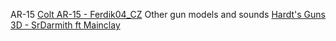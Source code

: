 AR-15 [Colt AR-15 - Ferdik04_CZ](https://www.planetminecraft.com/texture-pack/colt-ar-15-pack/)
Other gun models and sounds [Hardt's Guns 3D - SrDarmith ft Mainclay](https://www.planetminecraft.com/texture-pack/hardt-s-guns-3d/)
